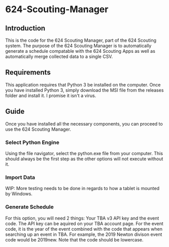 # 624-Scouting-Manager

## Introduction 
This is the code for the 624 Scouting Manager, part of the 624 Scouting system. The purpose of the 624 Scouting Manager is to automatically generate a schedule compatable with the 624 Scouting Apps as well as automatically merge collected data to a single CSV.

## Requirements
This application requires that Python 3 be installed on the computer. Once you have installed Python 3, simply download the MSI file from the releases folder and install it. I promise it isn't a virus.

## Guide
Once you have installed all the necessary components, you can proceed to use the 624 Scouting Manager.

### Select Python Engine
Using the file navigator, select the python.exe file from your computer. This should always be the first step as the other options will not execute without it.

### Import Data
WIP: More testing needs to be done in regards to how a tablet is mounted by Windows.

### Generate Schedule
For this option, you will need 2 things: Your TBA v3 API key and the event code. The API key can be aquired on your TBA account page. For the event code, it is the year of the event combined with the code that appears when searching up an event in TBA. For example, the 2019 Newton divison event code would be 2019new. Note that the code should be lowercase. 
